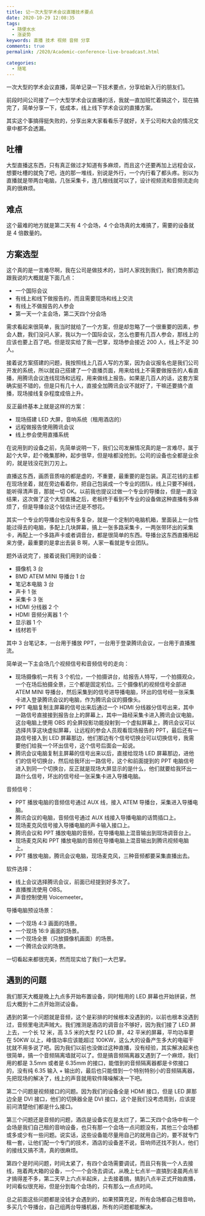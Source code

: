 ```yaml
---
title: 记一次大型学术会议直播技术要点
date: 2020-10-29 12:08:35
tags: 
  - 随便水水
  - 涨姿势
keywords: 直播 技术 视频 音频 分享
comments: true
permalink: /2020/Academic-conference-live-broadcast.html

categories: 
  - 随笔
---
```


一次大型的学术会议直播，简单记录一下技术要点，分享给新入行的朋友们。

<!-- more -->

前段时间公司接了一个大型学术会议直播的活，我就一直加班忙着搞这个，现在搞完了，简单分享一下，低成本，线上线下学术会议的直播方案。

其实这个事搞得挺失败的，分享出来大家看看乐子就好，关于公司和大会的情况文章中都不会透漏。

## 吐槽

大型直播这东西，只有真正做过才知道有多麻烦，而且这个还要再加上远程会议，想要吐槽的就免了吧，连的那一堆线，别说是外行，一个内行看了都头疼。别以为直播就是带两台电脑，几张采集卡，连几根线就可以了，设计视频流和音频流走向真的很麻烦。

## 难点

这个最难的地方就是第二天有 4 个会场，4 个会场真的太难搞了，需要的设备就是 4 倍数量的。

## 方案选型

这个真的是一言难尽啊，我在公司是做技术的，当时人家找到我们，我们商务那边跟我说的大概就是下面几点：

- 一个国际会议
- 有线上和线下做报告的，而且需要现场和线上交流
- 有线上不做报告的人参会
- 第一天一个主会场，第二天四个分会场

需求看起来很简单，我当时就给了一个方案，但是却忽略了一个很重要的因素，参会人数，我们没问人家，我以为一个国际会议，怎么也要有几百人参会，那线上的应该也要上百了吧。但是现实给了我一巴掌，现场参会接近 200 人，线上不足 30 人。

接着说方案搭建的问题，我按照线上几百人写的方案，因为会议报名也是我们公司开发的系统，所以就自己搭建了一个直播页面，用来给线上不需要做报告的人看直播，用腾讯会议连线现场和远程，用来做线上报告。如果是几百人的话，这套方案确实挺不错的，但是只有几十人，直接全加腾讯会议不就好了，干嘛还要搞个直播，现场接线复杂程度成倍上升。

反正最终基本上就是这样的方案：

- 现场搭建 LED 大屏，音响系统（租用酒店的）
- 远程做报告使用腾讯会议
- 线上参会使用直播系统

在说用到的设备之前，先简单说明一下，我们公司发展情况真的是一言难尽，属于起个大早，赶个晚集那种，起步很早，但是啥都没抢到。公司的设备也全都是业余的，就是钱没花到刀刃上。

直播这东西，画质音质啥的都是虚的，不重要，最重要的是包装。真正花钱的主都在现场坐着，就在旁边看着你，把自己包装成一个专业的团队，线上只要不掉线，能听得清声音，那就一切 OK。以前我也提议过做一个专业的导播台，但是一直没结果，这次做了这个大型直播之后，老板终于看到不专业的设备做这种直播有多麻烦了，但是导播台这个钱估计还是不想花。

其实一个专业的导播台也没有多复杂，就是一个定制的电脑机箱，里面装上一台性能过得去的电脑，多配上几块屏幕，搞上一张多路采集卡，一两张带环出的采集卡，再配上一个多路声卡或者调音台，都是很简单的东西。导播台这东西直播用起来方便，最重要的是拿出去装 B 啊，人家一看就是专业团队。

题外话说完了，接着说我们用到的设备：

- 摄像机 3 台
- BMD ATEM MINI 导播台 1 台
- 笔记本电脑 3 台
- 声卡 1 张
- 采集卡 3 张
- HDMI 分线器 2 个
- HDMI 音频分离器 1 个
- 显示器 1 个
- 线材若干

其中 3 台笔记本，一台用于播放 PPT，一台用于登录腾讯会议，一台用于直播推流。

简单说一下主会场几个视频信号和音频信号的走向：

- 现场摄像机一共有 3 个机位，一个拍摄讲台，给报告人特写，一个拍摄观众，一个在场后拍摄全景，三个都是固定机位。三个摄像机的视频信号全部进 ATEM MINI 导播台，然后采集到的信号进导播电脑，环出的信号经一张采集卡进入登录腾讯会议的电脑，作为腾讯会议的摄像头。
- PPT 电脑复制主屏幕的信号出来后通过一个 HDMI 分线器分信号出来，其中一路信号直接接到报告台上的屏幕上，其中一路经采集卡进入腾讯会议电脑，这台电脑上使用 OBS 的全屏投影功能投射到一个虚拟屏幕上，腾讯会议可以选择共享这块虚拟屏幕，让远程的参会人员观看现场报告的 PPT，最后还有一路信号接入到 LED 屏幕那边，他们那边有个信号切换台可以切换信号，我需要他们给我一个环出信号，这个信号后面会一起说。
- 腾讯会议电脑复制主屏幕的信号出来以后，直接给现场 LED 屏幕那边，进他们的信号切换台，然后给我环出一路信号，这个和前面提到的 PPT 电脑信号进入到同一个切换台，反正就是现场大屏显示的是什么，他们就要给我环出一路什么信号，环出的信号经一张采集卡进入导播电脑。

音频信号：

- PPT 播放电脑的音频信号通过 AUX 线，接入 ATEM 导播台，采集进入导播电脑。
- 腾讯会议的电脑，音频信号通过 AUX 线接入导播电脑的话筒插口上。
- 现场麦克风信号接入导播电脑的声卡输入接口上。
- 腾讯会议和 PPT 播放电脑的音频，在导播电脑上混音输出到现场调音台上。
- 现场麦克风和 PPT 播放电脑的音频在导播电脑上混音输出到腾讯视频电脑上。
- PPT 播放电脑，腾讯会议电脑，现场麦克风，三种音频都要采集直播出去。

软件选择：

- 线上会议选择腾讯会议，前面已经提到好多次了。
- 直播推流使用 OBS。
- 声音控制使用 Voicemeeter。

导播电脑预设场景：

- 一个现场 4:3 画面的场景。
- 一个现场 16:9 画面的场景。
- 一个现场全景（只放摄像机画面）的场景。
- 一个腾讯会议的场景。

一切看起来都很完美，然而现实给了我们一大巴掌。

## 遇到的问题

我们那天大概是晚上九点多开始布置设备，同时租用的 LED 屏幕也开始拼装，然后大概到十二点开始测试设备。

遇到的第一个问题就是音频，这个是彩排的时候根本没遇到的，以前也根本没遇到过，音频里电流声贼大。我们推测是酒店的调音台不够好，因为我们接了 LED 屏上去，一个长 12 米，高 3.5 米的大型 P2 LED 屏，42 平米的屏幕，平均功率要在 50KW 以上，峰值功率应该能超过 100KW，这么大的设备产生多大的电磁干扰就不用多说了吧。因为我们以前也没做过这种直播，没有经验，其实解决起来也很简单，搞一个音频隔离墙就可以了。但是搞音频隔离器又遇到了一个麻烦，我们用的都是 3.5mm 或者是 6.35mm 的接口，能借到的音频隔离器都是卡侬接口的，没有纯 6.35 输入 + 输出的，最后也只能借到一个特别特别小的音频隔离器，先把现场的解决了，线上的声音就用软件降噪解决一下吧。

第二个问题是视频接口的问题。因为我们的设备全是 HDMI 接口，但是 LED 屏那边全是 DVI 接口，他们的切换器全是 DVI 接口，这个是我们没考虑周到，应该提前问清楚他们都是什么接口。

第三个问题还是音频的问题，酒店是设备实在是太烂了，第二天四个会场中有一个会场是我们自己租的音响设备，也只有那一个会场一点问题没有，其他三个会场都或多或少有一些问题。说实话，这些设备能尽量用自己的就用自己的，要不就专门租一套，让他们配一个专门的技术，酒店的设备差不说，音响师还找不到人，他们的接线又搞不清，真的很麻烦。

第四个是时间问题，时间太紧了，有四个会场需要调试，而且只有我一个人去接线，拖着两大箱的设备，一个一个会场去调试，从晚上七点半一直搞到凌晨两点半才搞得差不多，第二天早上六点半起床，上去接着搞，搞到八点半正式开始直播，时间看似很充裕，但是分到每个会场的，只有那么一点点时间。

总之前面这些问题都是没钱才会遇到的，如果预算充足，所有会场都自己租音响，多买几个导播台，自己组两台导播机器，所有的问题都能解决。
